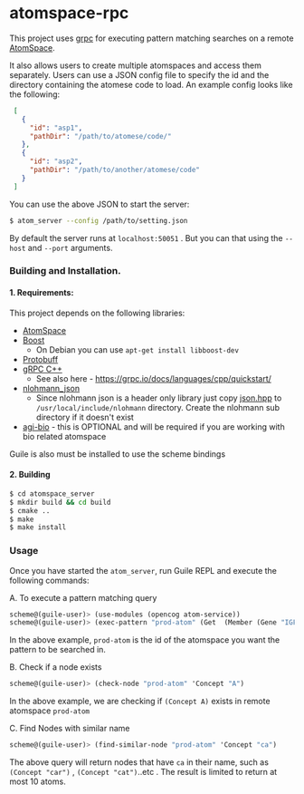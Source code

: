 # atomspace-rpc

This project uses [grpc](https://grpc.io) for executing pattern matching searches on a remote [AtomSpace](https://github.com/opencog). 

It also allows users to create multiple atomspaces and access them separately. Users can use a JSON config file to specify the id and the directory containing the atomese code to load. An example config looks like the following:

```json
 [
   {
     "id": "asp1",
     "pathDir": "/path/to/atomese/code/"
   },
   {
     "id": "asp2",
     "pathDir": "/path/to/another/atomese/code"
   }   
 ]
```

You can use the above JSON to start the server:

```bash
$ atom_server --config /path/to/setting.json
```

By default the server runs at `localhost:50051` . But you can that using the `--host` and `--port` arguments.

### Building and Installation.

#### 1. Requirements:

This project depends on the following libraries:
 - [AtomSpace](https://github.com/opencog/atomspace)
 - [Boost](https://www.boost.org/)
   * On Debian you can use  `apt-get install libboost-dev`
 - [Protobuff](https://github.com/protocolbuffers/protobuf)
 - [gRPC C++](https://github.com/grpc/grpc/tree/master/src/cpp)
    * See also here - https://grpc.io/docs/languages/cpp/quickstart/
 - [nlohmann_json](https://github.com/nlohmann/json)
    * Since nlohmann json is a header only library just copy [json.hpp](https://github.com/nlohmann/json/blob/develop/include/nlohmann/json.hpp) to `/usr/local/include/nlohmann` directory. Create the nlohmann sub directory if it doesn't exist
 - [agi-bio](https://github.com/opencog/agi-bio) - this is OPTIONAL and will be required if you are working with
       bio related atomspace
 
Guile is also must be installed to use the scheme bindings
      
#### 2. Building

```bash
$ cd atomspace_server
$ mkdir build && cd build
$ cmake ..
$ make 
$ make install
```

### Usage

Once you have started the `atom_server`, run Guile REPL and execute the following commands:

A. To execute a pattern matching query

```scheme
scheme@(guile-user)> (use-modules (opencog atom-service))
scheme@(guile-user)> (exec-pattern "prod-atom" (Get  (Member (Gene "IGF1") (Variable "$pway"))))
```

In the above example, `prod-atom` is the id of the atomspace you want the pattern to be searched in.

B. Check if a node exists
```scheme
scheme@(guile-user)> (check-node "prod-atom" 'Concept "A")
```

In the above example, we are checking if `(Concept A)` exists in remote atomspace `prod-atom`

C. Find Nodes with similar name
```scheme
scheme@(guile-user)> (find-similar-node "prod-atom" 'Concept "ca")
```

The above query will return nodes that have `ca` in their name, such as `(Concept "car")` , `(Concept "cat")`..etc
. The result is limited to return at most 10 atoms.
